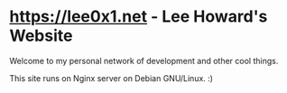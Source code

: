 # https://lee0x1.net - Lee Howard's Website

Welcome to my personal network of development and other cool things.

This site runs on Nginx server on Debian GNU/Linux. :)
